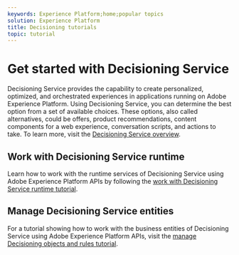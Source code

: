 ```yaml
---
keywords: Experience Platform;home;popular topics
solution: Experience Platform
title: Decisioning tutorials
topic: tutorial
---
```


# Get started with Decisioning Service

Decisioning Service provides the capability to create personalized, optimized, and orchestrated experiences in applications running on Adobe Experience Platform. Using Decisioning Service, you can determine the best option from a set of available choices. These options, also called alternatives, could be offers, product recommendations, content components for a web experience, conversation scripts, and actions to take. To learn more, visit the [Decisioning Service overview](../decisioning-service/home.md).

## Work with Decisioning Service runtime

Learn how to work with the runtime services of Decisioning Service using Adobe Experience Platform APIs by following the [work with Decisioning Service runtime tutorial](../decisioning-service/tutorials/runtime.md).

## Manage Decisioning Service entities

For a tutorial showing how to work with the business entities of Decisioning Service using Adobe Experience Platform APIs, visit the [manage Decisioning objects and rules tutorial](../decisioning-service/tutorials/entities.md).